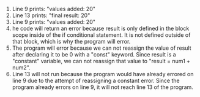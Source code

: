 1. Line 9 prints: "values added: 20"
2. Line 13 prints: "final result: 20" 
3. Line 9 prints: "values added: 20"
4. he code will return an error because result is only defined in the block scope inside of the if conditional statement. It is not defined outside of that block, which is why the program will error.
5. The program will error because we can not reassign the value of result after declaring it to be 0 with a "const" keyword. Since result is a "constant" variable, we can not reassign that value to "result = num1 + num2".
6. Line 13 will not run because the program would have already errored on line 9 due to the attempt of reassigning a constant error. Since the program already errors on line 9, it will not reach line 13 of the program.
